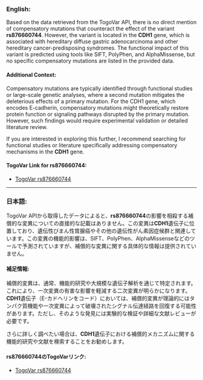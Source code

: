### English:
Based on the data retrieved from the TogoVar API, there is no direct mention of compensatory mutations that counteract the effect of the variant **rs876660744**. However, the variant is located in the **CDH1** gene, which is associated with hereditary diffuse gastric adenocarcinoma and other hereditary cancer-predisposing syndromes. The functional impact of this variant is predicted using tools like SIFT, PolyPhen, and AlphaMissense, but no specific compensatory mutations are listed in the provided data.

#### Additional Context:
Compensatory mutations are typically identified through functional studies or large-scale genetic analyses, where a second mutation mitigates the deleterious effects of a primary mutation. For the CDH1 gene, which encodes E-cadherin, compensatory mutations might theoretically restore protein function or signaling pathways disrupted by the primary mutation. However, such findings would require experimental validation or detailed literature review.

If you are interested in exploring this further, I recommend searching for functional studies or literature specifically addressing compensatory mechanisms in the **CDH1** gene.

#### TogoVar Link for rs876660744:
- [TogoVar rs876660744](https://togovar.org)

---

### 日本語:
TogoVar APIから取得したデータによると、**rs876660744**の影響を相殺する補償的な変異についての直接的な記載はありません。この変異は**CDH1**遺伝子に位置しており、遺伝性びまん性胃腺癌やその他の遺伝性がん素因症候群と関連しています。この変異の機能的影響は、SIFT、PolyPhen、AlphaMissenseなどのツールで予測されていますが、補償的な変異に関する具体的な情報は提供されていません。

#### 補足情報:
補償的変異は、通常、機能的研究や大規模な遺伝子解析を通じて特定されます。これにより、一次変異の有害な影響を軽減する二次変異が明らかになります。**CDH1**遺伝子（E-カドヘリンをコード）においては、補償的変異が理論的にはタンパク質機能や一次変異によって破壊されたシグナル伝達経路を回復する可能性があります。ただし、そのような発見には実験的な検証や詳細な文献レビューが必要です。

さらに詳しく調べたい場合は、**CDH1**遺伝子における補償的メカニズムに関する機能的研究や文献を検索することをお勧めします。

#### rs876660744のTogoVarリンク:
- [TogoVar rs876660744](https://togovar.org)